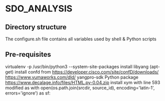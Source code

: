 SDO_ANALYSIS
============

Directory structure
-------------------
The configure.sh file contains all variables used by shell & Python scripts

Pre-requisites
--------------
virtualenv -p /usr/bin/python3  --system-site-packages
install libyang (apt-get)
install confd from https://developer.cisco.com/site/confD/downloads/
https://www.yumaworks.com/dld/ yangpro-sdk
Python package https://www.decalage.info/files/HTML.py-0.04.zip
install xym with line 593 modified as with open(os.path.join(srcdir, source_id), encoding='latin-1', errors='ignore') as sf:
